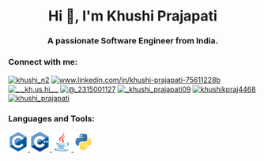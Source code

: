 <h1 align="center">Hi 👋, I'm Khushi Prajapati</h1>
<h3 align="center">A passionate Software Engineer from India.</h3>

<h3 align="left">Connect with me:</h3>
<p align="left">
<a href="https://twitter.com/khushi_n2" target="blank"><img align="center" src="https://raw.githubusercontent.com/rahuldkjain/github-profile-readme-generator/master/src/images/icons/Social/twitter.svg" alt="khushi_n2" height="30" width="40" /></a>
<a href="https://linkedin.com/in/www.linkedin.com/in/khushi-prajapati-75611228b" target="blank"><img align="center" src="https://raw.githubusercontent.com/rahuldkjain/github-profile-readme-generator/master/src/images/icons/Social/linked-in-alt.svg" alt="www.linkedin.com/in/khushi-prajapati-75611228b" height="30" width="40" /></a>
<a href="https://instagram.com/_._kh.us.hi_._" target="blank"><img align="center" src="https://raw.githubusercontent.com/rahuldkjain/github-profile-readme-generator/master/src/images/icons/Social/instagram.svg" alt="_._kh.us.hi_._" height="30" width="40" /></a>
<a href="https://www.hackerrank.com/@_2315001127" target="blank"><img align="center" src="https://raw.githubusercontent.com/rahuldkjain/github-profile-readme-generator/master/src/images/icons/Social/hackerrank.svg" alt="@_2315001127" height="30" width="40" /></a>
<a href="https://www.leetcode.com/_khushi_prajapati09" target="blank"><img align="center" src="https://raw.githubusercontent.com/rahuldkjain/github-profile-readme-generator/master/src/images/icons/Social/leet-code.svg" alt="_khushi_prajapati09" height="30" width="40" /></a>
<a href="https://auth.geeksforgeeks.org/user/khushikpraj4468" target="blank"><img align="center" src="https://raw.githubusercontent.com/rahuldkjain/github-profile-readme-generator/master/src/images/icons/Social/geeks-for-geeks.svg" alt="khushikpraj4468" height="30" width="40" /></a>
<a href="https://discord.gg/khushi_prajapati" target="blank"><img align="center" src="https://raw.githubusercontent.com/rahuldkjain/github-profile-readme-generator/master/src/images/icons/Social/discord.svg" alt="khushi_prajapati" height="30" width="40" /></a>
</p>

<h3 align="left">Languages and Tools:</h3>
<p align="left"> <a href="https://www.cprogramming.com/" target="_blank" rel="noreferrer"> <img src="https://raw.githubusercontent.com/devicons/devicon/master/icons/c/c-original.svg" alt="c" width="40" height="40"/> </a> <a href="https://www.w3schools.com/cpp/" target="_blank" rel="noreferrer"> <img src="https://raw.githubusercontent.com/devicons/devicon/master/icons/cplusplus/cplusplus-original.svg" alt="cplusplus" width="40" height="40"/> </a> <a href="https://www.java.com" target="_blank" rel="noreferrer"> <img src="https://raw.githubusercontent.com/devicons/devicon/master/icons/java/java-original.svg" alt="java" width="40" height="40"/> </a> <a href="https://www.python.org" target="_blank" rel="noreferrer"> <img src="https://raw.githubusercontent.com/devicons/devicon/master/icons/python/python-original.svg" alt="python" width="40" height="40"/> </a> </p>
